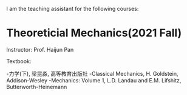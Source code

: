 I am the teaching assistant for the following courses:

# Theoreticial Mechanics(2021 Fall)

Instructor: Prof. Haijun Pan

Textbook:

-力学(下), 梁昆淼, 高等教育出版社
-Classical Mechanics, H. Goldstein, Addison-Wesley
-Mechanics: Volume 1, L.D. Landau and E.M. Lifshitz, Butterworth-Heinemann


